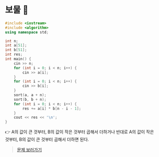 # 보물 🥈

```cpp
#include <iostream>
#include <algorithm>
using namespace std;

int n;
int a[51];
int b[51];
int res;
int main() {
    cin >> n;
    for (int i = 0; i < n; i++) {
        cin >> a[i];
    }
    for (int i = 0; i < n; i++) {
        cin >> b[i];
    }
    sort(a, a + n);
    sort(b, b + n);
    for (int i = 0; i < n; i++) {
        res += a[i] * b[n - i - 1];
    }
    cout << res << '\n';
}
```

👉 A의 값이 큰 것부터, B의 값이 작은 것부터 곱해서 더하거나 반대로 A의 값이 작은 것부터, B의 값이 큰 것부터 곱해서 더하면 된다.

> [문제 보러가기](https://www.acmicpc.net/problem/1026)
